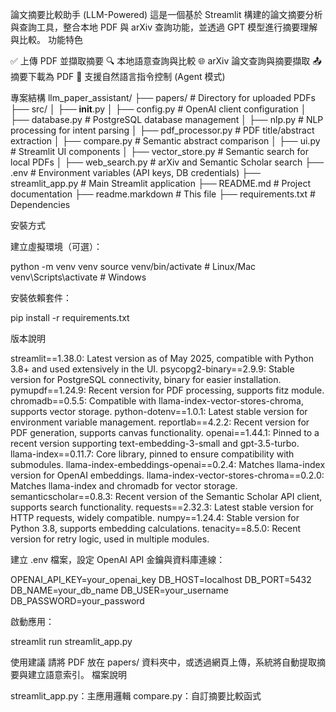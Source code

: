 論文摘要比較助手 (LLM-Powered)
這是一個基於 Streamlit 構建的論文摘要分析與查詢工具，整合本地 PDF 與 arXiv 查詢功能，並透過 GPT 模型進行摘要理解與比較。
功能特色

✅ 上傳 PDF 並擷取摘要
🔍 本地語意查詢與比較
🌐 arXiv 論文查詢與摘要擷取
📤 摘要下載為 PDF
🧠 支援自然語言指令控制 (Agent 模式)

專案結構
llm_paper_assistant/
├── papers/                     # Directory for uploaded PDFs
├── src/
│   ├── __init__.py
│   ├── config.py              # OpenAI client configuration
│   ├── database.py            # PostgreSQL database management
│   ├── nlp.py                 # NLP processing for intent parsing
│   ├── pdf_processor.py       # PDF title/abstract extraction
│   ├── compare.py             # Semantic abstract comparison
│   ├── ui.py                  # Streamlit UI components
│   ├── vector_store.py        # Semantic search for local PDFs
│   ├── web_search.py          # arXiv and Semantic Scholar search
├── .env                       # Environment variables (API keys, DB credentials)
├── streamlit_app.py           # Main Streamlit application
├── README.md                  # Project documentation
├── readme.markdown            # This file
├── requirements.txt           # Dependencies

安裝方式

建立虛擬環境（可選）：

python -m venv venv
source venv/bin/activate  # Linux/Mac
venv\Scripts\activate     # Windows


安裝依賴套件：

pip install -r requirements.txt

版本說明

streamlit==1.38.0: Latest version as of May 2025, compatible with Python 3.8+ and used extensively in the UI.
psycopg2-binary==2.9.9: Stable version for PostgreSQL connectivity, binary for easier installation.
pymupdf==1.24.9: Recent version for PDF processing, supports fitz module.
chromadb==0.5.5: Compatible with llama-index-vector-stores-chroma, supports vector storage.
python-dotenv==1.0.1: Latest stable version for environment variable management.
reportlab==4.2.2: Recent version for PDF generation, supports canvas functionality.
openai==1.44.1: Pinned to a recent version supporting text-embedding-3-small and gpt-3.5-turbo.
llama-index==0.11.7: Core library, pinned to ensure compatibility with submodules.
llama-index-embeddings-openai==0.2.4: Matches llama-index version for OpenAI embeddings.
llama-index-vector-stores-chroma==0.2.0: Matches llama-index and chromadb for vector storage.
semanticscholar==0.8.3: Recent version of the Semantic Scholar API client, supports search functionality.
requests==2.32.3: Latest stable version for HTTP requests, widely compatible.
numpy==1.24.4: Stable version for Python 3.8, supports embedding calculations.
tenacity==8.5.0: Recent version for retry logic, used in multiple modules.


建立 .env 檔案，設定 OpenAI API 金鑰與資料庫連線：

OPENAI_API_KEY=your_openai_key
DB_HOST=localhost
DB_PORT=5432
DB_NAME=your_db_name
DB_USER=your_username
DB_PASSWORD=your_password


啟動應用：

streamlit run streamlit_app.py

使用建議
請將 PDF 放在 papers/ 資料夾中，或透過網頁上傳，系統將自動提取摘要與建立語意索引。
檔案說明

streamlit_app.py：主應用邏輯
compare.py：自訂摘要比較函式

